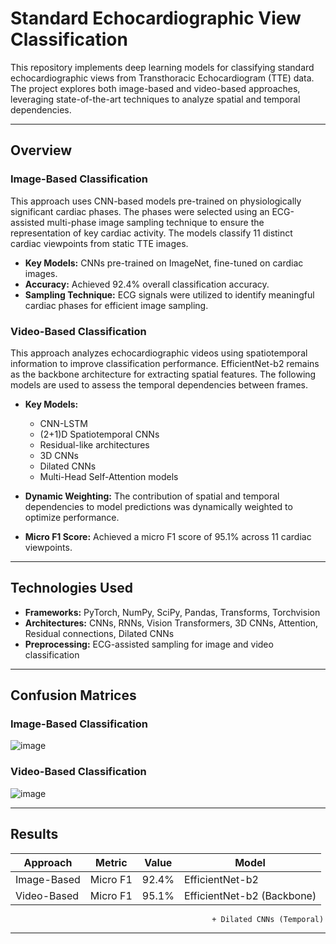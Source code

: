 # Standard Echocardiographic View Classification

This repository implements deep learning models for classifying standard echocardiographic views from Transthoracic Echocardiogram (TTE) data. The project explores both image-based and video-based approaches, leveraging state-of-the-art techniques to analyze spatial and temporal dependencies.

---

## **Overview**

### **Image-Based Classification**
This approach uses CNN-based models pre-trained on physiologically significant cardiac phases. The phases were selected using an ECG-assisted multi-phase image sampling technique to ensure the representation of key cardiac activity. The models classify 11 distinct cardiac viewpoints from static TTE images.

- **Key Models:** CNNs pre-trained on ImageNet, fine-tuned on cardiac images.
- **Accuracy:** Achieved 92.4% overall classification accuracy.
- **Sampling Technique:** ECG signals were utilized to identify meaningful cardiac phases for efficient image sampling.

### **Video-Based Classification**
This approach analyzes echocardiographic videos using spatiotemporal information to improve classification performance. EfficientNet-b2 remains as the backbone architecture for extracting spatial features. The following models are used to assess the temporal dependencies between frames.

- **Key Models:**
  - CNN-LSTM
  - (2+1)D Spatiotemporal CNNs
  - Residual-like architectures
  - 3D CNNs
  - Dilated CNNs
  - Multi-Head Self-Attention models

- **Dynamic Weighting:** The contribution of spatial and temporal dependencies to model predictions was dynamically weighted to optimize performance.
- **Micro F1 Score:** Achieved a micro F1 score of 95.1% across 11 cardiac viewpoints.

---

## **Technologies Used**

- **Frameworks:** PyTorch, NumPy, SciPy, Pandas, Transforms, Torchvision
- **Architectures:** CNNs, RNNs, Vision Transformers, 3D CNNs, Attention, Residual connections, Dilated CNNs
- **Preprocessing:** ECG-assisted sampling for image and video classification

---

## **Confusion Matrices**

### Image-Based Classification
![image](https://github.com/user-attachments/assets/3ba5595f-bb1e-40f1-a94e-1ad08773bc60)


### Video-Based Classification
![image](https://github.com/user-attachments/assets/f3649b4b-da8d-42c4-8494-a2fbe30818d3)





---

## **Results**

| Approach          | Metric       | Value     |  Model 
|-------------------|--------------|-----------|-----------
| Image-Based       | Micro F1     | 92.4%     | EfficientNet-b2
| Video-Based       | Micro F1     | 95.1%     | EfficientNet-b2 (Backbone) 
                                                 + Dilated CNNs (Temporal)

---
